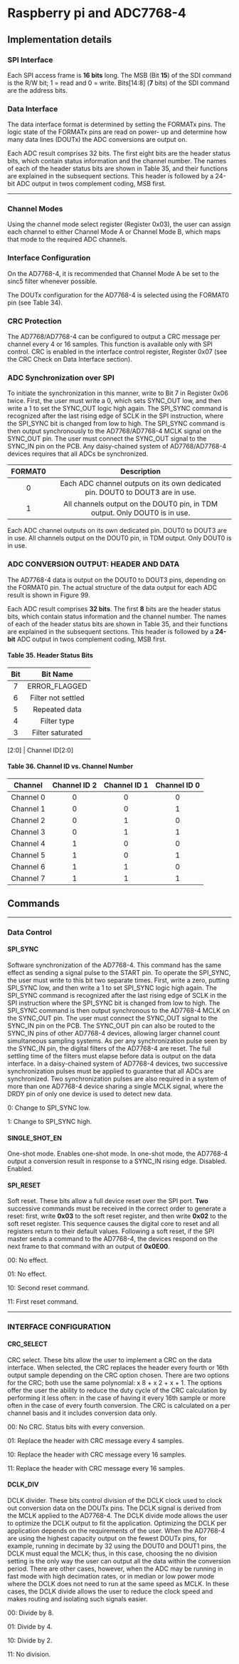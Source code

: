# Raspberry pi and ADC7768-4

## Implementation details

### SPI Interface

Each SPI access frame is **16 bits** long. The MSB (Bit **15**) of the
SDI command is the R/W bit; 1 = read and 0 = write. Bits[14:8] (**7** bits)
of the SDI command are the address bits.

### Data Interface

The data interface format is determined by setting the FORMATx
pins. The logic state of the FORMATx pins are read on power-
up and determine how many data lines (DOUTx) the ADC
conversions are output on.

Each ADC result comprises
32 bits. The first eight bits are the header status bits, which
contain status information and the channel number. The names
of each of the header status bits are shown in Table 35, and their
functions are explained in the subsequent sections. This header
is followed by a 24-bit ADC output in twos complement coding,
MSB first.

---

### Channel Modes

Using the channel mode select register (Register 0x03), the user can assign each channel to either Channel Mode A or Channel Mode B, which maps that mode to the required ADC channels.

### Interface Configuration

On the AD7768-4, it is recommended that Channel Mode A be set to the sinc5 filter whenever possible.

The DOUTx configuration for the AD7768-4 is selected using the FORMAT0 pin (see Table 34).

### CRC Protection

The AD7768/AD7768-4 can be configured to output a CRC message per channel every 4 or 16 samples. This function is available only with SPI control. CRC is enabled in the interface control register, Register 0x07 (see the CRC Check on Data Interface section).

### ADC Synchronization over SPI

To initiate the synchronization in this manner, write to Bit 7 in Register 0x06 twice.
First, the user must write a 0, which sets SYNC_OUT low, and then write a 1 to set the SYNC_OUT logic high again. The SPI_SYNC command is recognized after the last rising edge of SCLK in the SPI instruction, where the SPI_SYNC bit is changed from low to high. The SPI_SYNC command is then output synchronously to the AD7768/AD7768-4 MCLK signal on the SYNC_OUT pin. The user must connect the SYNC_OUT signal to the SYNC_IN pin on the PCB. Any daisy-chained system of AD7768/AD7768-4 devices requires that all ADCs be synchronized.

| FORMAT0 |                                  Description                                  |
| :-----: | :---------------------------------------------------------------------------: |
|    0    | Each ADC channel outputs on its own dedicated pin. DOUT0 to DOUT3 are in use. |
|    1    |  All channels output on the DOUT0 pin, in TDM output. Only DOUT0 is in use.   |

Each ADC channel outputs on its own dedicated
pin. DOUT0 to DOUT3 are in use.
All channels output on the DOUT0 pin, in TDM
output. Only DOUT0 is in use.

### ADC CONVERSION OUTPUT: HEADER AND DATA

The AD7768-4 data is output on the DOUT0 to DOUT3 pins, depending on the FORMAT0 pin.
The actual structure of the data output for each ADC result is shown in Figure 99.

Each ADC result comprises **32 bits**. The first **8** bits are the header status bits, which contain status information and the channel number. The names of each of the header status bits are shown in Table 35, and their functions are explained in the subsequent sections. This header is followed by a **24-bit** ADC output in twos complement coding, MSB first.

#### Table 35. Header Status Bits

| Bit |      Bit Name      |
| :-: | :----------------: |
|  7  |   ERROR_FLAGGED    |
|  6  | Filter not settled |
|  5  |   Repeated data    |
|  4  |    Filter type     |
|  3  |  Filter saturated  |

[2:0] | Channel ID[2:0]

#### Table 36. Channel ID vs. Channel Number

|  Channel  | Channel ID 2 | Channel ID 1 | Channel ID 0 |
| :-------: | :----------: | :----------: | :----------: |
| Channel 0 |      0       |      0       |      0       |
| Channel 1 |      0       |      0       |      1       |
| Channel 2 |      0       |      1       |      0       |
| Channel 3 |      0       |      1       |      1       |
| Channel 4 |      1       |      0       |      0       |
| Channel 5 |      1       |      0       |      1       |
| Channel 6 |      1       |      1       |      0       |
| Channel 7 |      1       |      1       |      1       |

## Commands

---

### Data Control

#### SPI_SYNC

Software synchronization of the AD7768-4. This command has the same
effect as sending a signal pulse to the START pin. To operate the SPI_SYNC,
the user must write to this bit two separate times. First, write a zero,
putting SPI_SYNC low, and then write a 1 to set SPI_SYNC logic high
again. The SPI_SYNC command is recognized after the last rising edge of
SCLK in the SPI instruction where the SPI_SYNC bit is changed from low to
high. The SPI_SYNC command is then output synchronous to the AD7768-4
MCLK on the SYNC_OUT pin. The user must connect the SYNC_OUT signal
to the SYNC_IN pin on the PCB. The SYNC_OUT pin can also be routed to
the SYNC_IN pins of other AD7768-4 devices, allowing larger channel
count simultaneous sampling systems. As per any synchronization pulse
seen by the SYNC_IN pin, the digital filters of the AD7768-4 are reset. The
full settling time of the filters must elapse before data is output on the
data interface. In a daisy-chained system of AD7768-4 devices, two
successive synchronization pulses must be applied to guarantee that all
ADCs are synchronized. Two synchronization pulses are also required in a
system of more than one AD7768-4 device sharing a single MCLK signal,
where the DRDY pin of only one device is used to detect new data.

0: Change to SPI_SYNC low.

1: Change to SPI_SYNC high.

#### SINGLE_SHOT_EN

One-shot mode. Enables one-shot mode. In one-shot mode, the AD7768-4
output a conversion result in response to a SYNC_IN rising edge.
Disabled.
Enabled.

#### SPI_RESET

Soft reset. These bits allow a full device reset over the SPI port. **Two** successive commands must be received in the correct order to generate a reset: first, write **0x03** to the soft reset register, and then write **0x02** to the soft reset register. This sequence causes the digital core to reset and all registers return to their default values. Following a soft reset, if the SPI master sends a command to the AD7768-4, the devices respond on the
next frame to that command with an output of **0x0E00**.

00: No effect.

01: No effect.

10: Second reset command.

11: First reset command.

---

### INTERFACE CONFIGURATION

#### CRC_SELECT

CRC select. These bits allow the user to implement a CRC on the data interface. When selected, the CRC replaces the header every fourth or 16th output sample depending on the CRC option chosen. There are two options for the CRC; both use the same polynomial: x 8 + x 2 + x + 1. The options offer the user the ability to reduce the duty cycle of the CRC calculation by performing it less often: in the case of having it every 16th sample or more often in the case of every fourth conversion. The CRC is calculated on a per channel basis and it includes conversion data only.

00: No CRC. Status bits with every conversion.

01: Replace the header with CRC message every 4 samples.

10: Replace the header with CRC message every 16 samples.

11: Replace the header with CRC message every 16 samples.

#### DCLK_DIV

DCLK divider. These bits control division of the DCLK clock used to clock out conversion data on the DOUTx pins. The DCLK signal is derived from the MCLK applied to the AD7768-4. The DCLK divide mode allows the user to optimize the DCLK output to fit the application. Optimizing the DCLK per application depends on the requirements of the user. When the AD7768-4 are using the highest capacity output on the fewest DOUTx pins, for example, running in decimate by 32 using the DOUT0 and DOUT1 pins, the DCLK must equal the MCLK; thus, in this case, choosing the no division setting is the only way the user can output all the data within the conversion period. There are other cases, however, when the ADC may be running in fast mode with high decimation rates, or in median or low power mode where the DCLK does not need to run at the same speed as MCLK. In these cases, the DCLK divide allows the user to reduce the clock speed and makes routing and isolating such signals easier.

00: Divide by 8.

01: Divide by 4.

10: Divide by 2.

11: No division.
